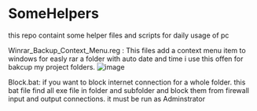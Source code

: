 # SomeHelpers
this repo containt some helper files and scripts for daily usage of pc


Winrar_Backup_Context_Menu.reg  :  This files add a context menu item to windows for easly rar a folder with auto date and time 
i use this offen for bakcup my project folders.
![image](https://github.com/user-attachments/assets/2ca962b5-6d71-4342-914d-ad0e06e06eb5)




Block.bat:   if you want to block internet connection for a whole folder. this bat file find all exe file in folder and subfolder and block
them from firewall input and output connections. it must be run as Adminstrator


